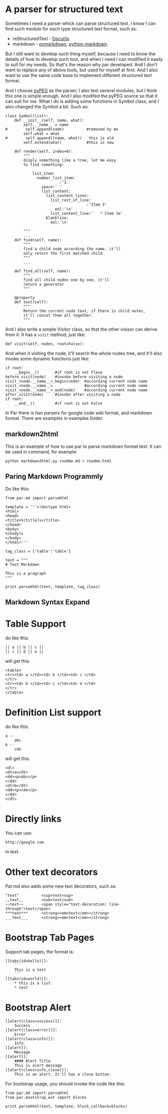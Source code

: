 A parser for structured text
=============================

Sometimes I need a parser whick can parse structured text. I know I can
find such module for each type structured text format, such as:

* reStructuredText - [Docutils](http://docutils.sourceforge.net/)
* markdown - [pymarkdown](http://draketo.de/proj/pymarkdown_minisite/readme.html), 
    [python-markdown](http://packages.python.org/Markdown/)
    
But I still want to develop such thing myself, because I need to know the details
of how to develop such tool, and when I need I can modified it easily to suit
for my needs. So that's the reason why par developed. And I don't want to replace
any of above tools, but used for myself at first. And I also want to use
the same code base to implement different structured text format.

And I choose [pyPEG](http://fdik.org/pyPEG/) as the parser, I also test several modules, but I think this
one is simple enough. And I also modifed the pyPEG source so that it can suit for
me. What I do is adding some functions in Symbol class, and I also changed the Symbol
a bit. Such as:

    class Symbol(list):
        def __init__(self, name, what):
            self.__name__ = name
    #        self.append(name)          #removed by me
            self.what = what
    #        self.append((name, what))   this is old
            self.extend(what)           #this is new
    
        def render(self, index=0):
            """
            disply something like a tree, let me easy
            to find something:
            
                list_item:
                  number_list_item:
                            :'3.'
                    space:' '
                    list_content:
                      list_content_lines:
                        list_rest_of_line:
                                        :'Item 3'
                          eol:'\n'
                        list_content_line:'   * Item 3a'
                      blankline:
                        eol:'\n'
                
            """
            ...
        def find(self, name):
            """
            find a child node according the name, it'll
            only return the first matched child
            """
            ...
            
        def find_all(self, name):
            """
            find all child nodes one by one, it'll
            return a generator
            """
            
        @property
        def text(self):
            """
            Return the current node text, if there is child notes,
            it'll concat them all together.
            """
            
And I also write a simple Visitor class, so that the other visisor can 
derive from it. It has a `visit` method, just like:

    def visit(self, nodes, root=False):

And when it visiting the node, it'll search the whole nodes tree, and
it'll also invoke some dynamic functions just like:    

    if root:
        __begin__()       #if root is not Flase
    before_visit(node)    #invoke before visiting a node
    visit_<node.__name__>_begin(node)  #according current node name
    visit_<node.__name__>              #according current node name
    visit_<node.__name__>_end(node)    #according current node name
    after_visit(node)     #invoke after visiting a node
    if root:
        __end__()         #if root is not False
    
In Par there is two parsers for google code wiki format, and markdown format.
There are examples in examples folder.

markdown2html
--------------

This is an example of how to use par to parse markdown format text. It can be
used in command, for example:

    python markdown2html.py readme.md > readme.html

Paring Markdown Programmly
-----------------------------

Do like this:

    from par.md import parseHtml

    template = '''<!doctype html>
    <html>
    <head>
    <title>%(title)s</title>
    </head>
    <body>
    %(body)s
    </body>
    </html>'''

    tag_class = {'table':'table'}

    text = """
    # Test Markdown

    This is a pragraph
    """

    print parseHtml(text, template, tag_class)

Markdown Syntax Expand
-------------------------

Table Support
===============

do like this:

    || a || b || c ||
    || c || d || e ||

will get this:

    <table>
    <tr><td> a </td><td> b </td><td> c </td>
    </tr>
    <tr><td> b </td><td> c </td><td> d </td>
    </tr>
    </table>

Definition List support
===========================

do like this:

    a --
        abc
    b --
        cde

will get this:

    <dl>
    <dt>a</dt>
    <dd><p>abc</p>
    </dd>
    <dt>b</dt>
    <dd><p>cde</p>
    </dd>
    </dl>

Directly links
==================

You can use:

    http://google.com

in text.

Other text decorators
=========================

Par.md also adds some new text decorators, such as:

    ^text^          <sup>text<sup>
    ,,text,,        <sub>text<sub>
    ~~text~~        <span style="text-decoration: line-through">text</span>
    ***text***      <strong><em>text</em></strong>
    ___text___      <strong><em>text</em></strong>

Bootstrap Tab Pages
==========================

Support tab pages, the format is:

    [[tabs(id=hello)]]:
        ```
        This is a test
        ```
    [[tabs(id=world)]]:
        * this is a list
        * test

Bootstrap Alert
========================

    [[alert(class=success)]]:
        Success
    [[alert(class=error)]]:
        Error
    [[alert(class=info)]]:
        Info
    [[alert]]:
        Message
    [[alert]]:
        #### Alert Title
        This is alert message
    [[alert(class=info,close)]]:
        This is an alert. It'll has a close button.

For bootstrap usage, you should invoke the code like this:

    from par.md import parseHtml
    from par.bootstrap_ext import blocks
    
    print parseHtml(text, template, block_callback=blocks)